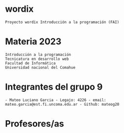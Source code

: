# wordix
    Proyecto wordix Introducción a la programación (FAI)
 # Materia 2023
    Introducción a la programación
    Tecnicatura en desarrollo web
    Facultad de Informática
    Universidad nacional del Comahue

# Integrantes del grupo 9
    - Mateo Luciano Garcia - Legajo: 4226 - email: mateo.garcia@est.fi.uncoma.edu.ar - Github: mateog20

# Profesores/as
